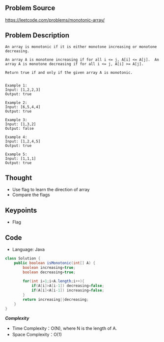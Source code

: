 ## Problem Source
https://leetcode.com/problems/monotonic-array/  

## Problem Description 
```
An array is monotonic if it is either monotone increasing or monotone decreasing.

An array A is monotone increasing if for all i <= j, A[i] <= A[j].  An array A is monotone decreasing if for all i <= j, A[i] >= A[j].

Return true if and only if the given array A is monotonic.


Example 1:
Input: [1,2,2,3]
Output: true

Example 2:
Input: [6,5,4,4]
Output: true

Example 3:
Input: [1,3,2]
Output: false

Example 4:
Input: [1,2,4,5]
Output: true

Example 5:
Input: [1,1,1]
Output: true
```
## Thought
- Use flag to learn the direction of array
- Compare the flags

## Keypoints
- Flag


## Code
* Language: Java

```Java
class Solution {
    public boolean isMonotonic(int[] A) {
        boolean increasing=true;
        boolean decreasing=true;
        
        for(int i=1;i<A.length;i++){
            if(A[i]>A[i-1]) decreasing=false;
            if(A[i]<A[i-1]) increasing=false;
        }
        return increasing||decreasing;
    }
}
```

***Complexity***

- Time Complexity：O(N), where N is the length of A.
- Space Complexity：O(1)
